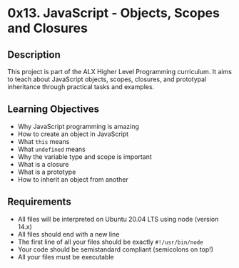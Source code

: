 # 0x13. JavaScript - Objects, Scopes and Closures

## Description

This project is part of the ALX Higher Level Programming curriculum. It aims to teach about JavaScript objects, scopes, closures, and prototypal inheritance through practical tasks and examples.

## Learning Objectives

- Why JavaScript programming is amazing
- How to create an object in JavaScript
- What `this` means
- What `undefined` means
- Why the variable type and scope is important
- What is a closure
- What is a prototype
- How to inherit an object from another

## Requirements

- All files will be interpreted on Ubuntu 20.04 LTS using node (version 14.x)
- All files should end with a new line
- The first line of all your files should be exactly `#!/usr/bin/node`
- Your code should be semistandard compliant (semicolons on top!)
- All your files must be executable

